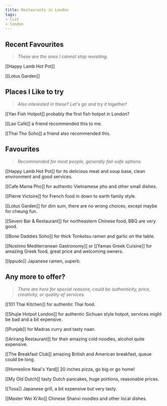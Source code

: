 ```yaml
---
title: Restaurants in London
tags: 
- list
- london
---
```






## Recent Favourites
> *These are the ones I cannot stop revisiting.*

[[Happy Lamb Hot Pot]]

[[Lotus Garden]]


## Places I Like to try
> *Also interested in these? Let's go and try it together!*

[[Yan Fish Hotpot]] probably the first fish hotpot in London?

[[Lao Café]] a friend recommended this to me.

[[Thai Tho Soho]] a friend also recommended this.


## Favourites 
> *Recommended for most people, generally fail-safe options.*

[[Happy Lamb Hot Pot]] for its delicious meat and soup base, clean environment and good services.

[[Cafe Mama Pho]] for authentic Vietnamese pho and other small dishes.

[[Pierre Victoire]] for French food in down to earth family style.

[[Lotus Garden]] for dim sum, there are no wrong choices, except maybe for cheung fun.

[[Seveni Bar & Restaurant]] for northeastern Chinese food, BBQ are very good.

[[Bone Daddies Soho]] for thick Tonkotsu ramen and garlic on the table.

[[Nostimo Mediterranean Gastronomy]] or [[Yamas Greek Cuisine]] for amazing Greek food, great price and welcoming owners.

[[Ippudo]] Japanese ramen, superb.


## Any more to offer?
> *There are here for special reasons, could be authenticity, price, creativity, or quality of services.*

[[101 Thai Kitchen]] for authentic Thai food.

[[Shujie Hotpot London]] for authentic Sichuan style hotpot, services might be bad and a bit expensive.

[[Punjab]] for Madras curry and tasty naan.

[[Arirang Restaurant]] for their amazing cold noodles, alcohol quite expensive.

[[The Breakfast Club]] amazing British and American breakfast, queue could be long.

[[Homeslice Neal's Yard]] 20 inches pizza, go big or go home!

[[My Old Dutch]] tasty Dutch pancakes, huge portions, reasonable prices.

[[Tosa]] Japanese grill, a bit expensive but very tasty.

[[Master Wei Xi'An]] Chinese Shanxi noodles and other local dishes.


